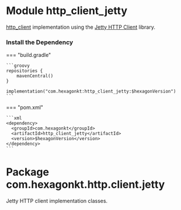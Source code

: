 
# Module http_client_jetty
[http_client] implementation using the [Jetty HTTP Client] library.

[http_client]: /http_client
[Jetty HTTP Client]: https://www.eclipse.org/jetty/documentation/jetty-11/programming-guide

### Install the Dependency

=== "build.gradle"

    ```groovy
    repositories {
        mavenCentral()
    }

    implementation("com.hexagonkt:http_client_jetty:$hexagonVersion")
    ```

=== "pom.xml"

    ```xml
    <dependency>
      <groupId>com.hexagonkt</groupId>
      <artifactId>http_client_jetty</artifactId>
      <version>$hexagonVersion</version>
    </dependency>
    ```

# Package com.hexagonkt.http.client.jetty
Jetty HTTP client implementation classes.
